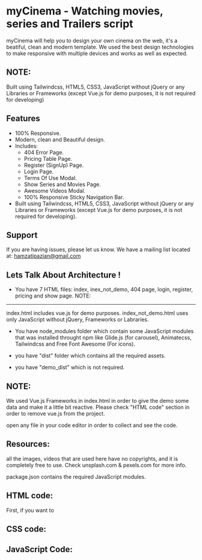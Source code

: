 myCinema - Watching movies, series and Trailers script
======================================================

myCinema will help you to design your own cinema on the web, it's a
beatiful, clean and modern template.
We used the best design technologies to make responsive with multiple
devices and works as well as expected. 

NOTE:
-----
Built using Tailwindcss, HTML5, CSS3, JavaScript without jQuery or any 
Libraries or Frameworks (except Vue.js for demo purposes, it is not required for developing)



Features
--------

- 100% Responsive.
- Modern, clean and Beautiful design.
- Includes:
  - 404 Error Page.
  - Pricing Table Page.
  - Register (SignUp) Page.
  - Login Page.
  - Terms Of Use Modal.
  - Show Series and Movies Page.
  - Awesome Videos Modal.
  - 100% Responsive Sticky Navigation Bar.
- Built using Tailwindcss, HTML5, CSS3, JavaScript without jQuery or any 
Libraries or Frameworks (except Vue.js for demo purposes, it is not required for developing).
  

Support
-------

If you are having issues, please let us know.
We have a mailing list located at: hamzatipazian@gmail.com


Lets Talk About Architecture !
------------------------------
- You have 7 HTML files: index, inex_not_demo, 404 page, login, register, pricing and show page.
NOTE:
-----
index.html includes vue.js for demo purposes.
index_not_demo.html uses only JavaScript without jQuery, Frameworks or Labraries.
 
- You have node_modules folder which contain some JavaScript modules that was installed throught
npm like Glide.js (for carousel), Animatecss, Tailwindcss and Free Font Awesome (For icons).

- you have "dist" folder which contains all the required assets.
- you have "demo_dist" which is not required.

NOTE:
-----
We used Vue.js Frameworks in index.html in order to give the demo some data and make it a 
little bit reactive. Please check "HTML code" section in order to remove vue.js from the project.

open any file
in your code editor in order to collect and see the code.


Resources:
----------
all the images, videos that are used here have no copyrights, and it is completely free to use.
Check unsplash.com & pexels.com for more info.

package.json contains the required JavaScript modules.


HTML code:
----------
First, if you want to 


CSS code:
---------
JavaScript Code:
----------------







